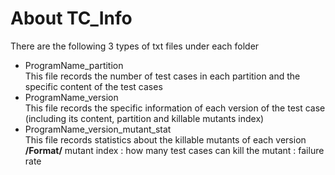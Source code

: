 # About TC_Info
There are the following 3 types of txt files under each folder
- ProgramName_partition  
This file records the number of test cases in each partition and the specific content of the test cases
- ProgramName_version  
This file records the specific information of each version of the test case (including its content, partition and killable mutants index)
- ProgramName_version_mutant_stat  
This file records statistics about the killable mutants of each version  
__/Format/__ mutant index : how many test cases can kill the mutant : failure rate